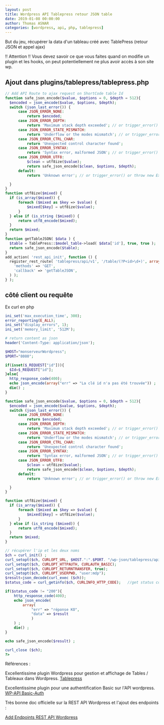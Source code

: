 ```yaml
---
layout: post
title: Wordpress API Tablepress retour JSON table
date: 2019-01-08 00:00:00
author: Thomas ASNAR
categories: [wordpress, api, php, tablepress]
---
```


But du jeu, récupérer la data d'un tableau créé avec TablePress (retour JSON et appel ajax)

!! Attention !! Vous devez savoir ce que vous faites quand on modifie un plugin et les hooks, on peut potentiellement ne plus avoir accès à son site wp.

## Ajout dans plugins/tablepress/tablepress.php
```php
// Add API Route to ajax request on ShortCode table Id
function safe_json_encode($value, $options = 0, $depth = 512){
  $encoded = json_encode($value, $options, $depth);
  switch (json_last_error()) {
      case JSON_ERROR_NONE:
          return $encoded;
      case JSON_ERROR_DEPTH:
          return 'Maximum stack depth exceeded'; // or trigger_error() or throw new Exception()
      case JSON_ERROR_STATE_MISMATCH:
          return 'Underflow or the modes mismatch'; // or trigger_error() or throw new Exception()
      case JSON_ERROR_CTRL_CHAR:
          return 'Unexpected control character found';
      case JSON_ERROR_SYNTAX:
          return 'Syntax error, malformed JSON'; // or trigger_error() or throw new Exception()
      case JSON_ERROR_UTF8:
          $clean = utf8ize($value);
          return safe_json_encode($clean, $options, $depth);
      default:
          return 'Unknown error'; // or trigger_error() or throw new Exception()

  }
}
function utf8ize($mixed) {
  if (is_array($mixed)) {
      foreach ($mixed as $key => $value) {
          $mixed[$key] = utf8ize($value);
      }
  } else if (is_string ($mixed)) {
      return utf8_encode($mixed);
  }
  return $mixed;
}
function getTableJSON( $data ) {
  $table = TablePress::$model_table->load( $data['id'], true, true );
  return safe_json_encode($table);
}
add_action( 'rest_api_init', function () {
  register_rest_route( 'tablepress/api/v1', '/table/(?P<id>\d+)', array(
    'methods' => 'GET',
    'callback' => 'getTableJSON',
  ) );
} );
```



## côté client ou requête

Ex curl en php 

```php
ini_set('max_execution_time', 300);
error_reporting(E_ALL);
ini_set("display_errors", 1);
ini_set('memory_limit', '512M');

# return content as json
header('Content-Type: application/json');

$HOST="monserveurWordpress";
$PORT="8080";

if(isset($_REQUEST["id"])){
  $Id=$_REQUEST["id"];
}else{
  http_response_code(400);
  echo json_encode(array("err" => "La clé id n'a pas été trouvée")) ;
  die() ;
}

function safe_json_encode($value, $options = 0, $depth = 512){
  $encoded = json_encode($value, $options, $depth);
  switch (json_last_error()) {
      case JSON_ERROR_NONE:
          return $encoded;
      case JSON_ERROR_DEPTH:
          return 'Maximum stack depth exceeded'; // or trigger_error() or throw new Exception()
      case JSON_ERROR_STATE_MISMATCH:
          return 'Underflow or the modes mismatch'; // or trigger_error() or throw new Exception()
      case JSON_ERROR_CTRL_CHAR:
          return 'Unexpected control character found';
      case JSON_ERROR_SYNTAX:
          return 'Syntax error, malformed JSON'; // or trigger_error() or throw new Exception()
      case JSON_ERROR_UTF8:
          $clean = utf8ize($value);
          return safe_json_encode($clean, $options, $depth);
      default:
          return 'Unknown error'; // or trigger_error() or throw new Exception()

  }
}

function utf8ize($mixed) {
  if (is_array($mixed)) {
      foreach ($mixed as $key => $value) {
          $mixed[$key] = utf8ize($value);
      }
  } else if (is_string ($mixed)) {
      return utf8_encode($mixed);
  }
  return $mixed;
}

// récupérer l'ip et les deux noms
$ch = curl_init() ;
curl_setopt($ch, CURLOPT_URL, $HOST.":".$PORT. "/wp-json/tablepress/api/v1/table/".$Id) ;
curl_setopt($ch, CURLOPT_HTTPAUTH, CURLAUTH_BASIC);
curl_setopt($ch, CURLOPT_RETURNTRANSFER, true); 
curl_setopt($ch, CURLOPT_USERPWD, "user:mdp");
$result=json_decode(curl_exec ($ch));
$status_code = curl_getinfo($ch, CURLINFO_HTTP_CODE);   //get status code

if($status_code != "200"){
    http_response_code(400);
    echo json_encode(
        array(
            "err" => "réponse KO",
            "data" => $result
            )
    ) ;
    die() ;
}

echo safe_json_encode($result) ;

curl_close ($ch);
?>
```

Références :

Excellentissime plugin Wordpress pour gestion et affichage de Tables / Tableaux dans Wordpress.
[Tablepress](https://github.com/TobiasBg/TablePress)

Excellentissime plugin pour une authentification Basic sur l'API wordpress.
[WP-API Basic-Auth](https://github.com/WP-API/Basic-Auth)

Très bonne doc officielle sur la REST API Wordpress et l'ajout des endpoints :

[Add Endpoints REST API Wordpress](https://developer.wordpress.org/rest-api/extending-the-rest-api/adding-custom-endpoints/)
